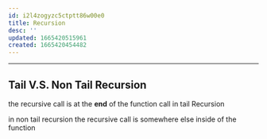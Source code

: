 ```yaml
---
id: i2l4zogyzc5ctptt86w00e0
title: Recursion
desc: ''
updated: 1665420515961
created: 1665420454482
---
```


___

## Tail V.S. Non Tail Recursion

the recursive call is at the **end** of the function call in tail Recursion

in non tail recursion the recursive call is somewhere else inside of the function
